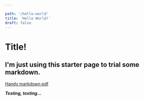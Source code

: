 ```yaml
---

path: '/hello-world'
title: 'Hello World!'
draft: false
---
```


# Title!

## I'm just using this starter page to trial some markdown.

[Handy markdown pdf](https://guides.github.com/pdfs/markdown-cheatsheet-online.pdf)

**_Testing, texting..._**
